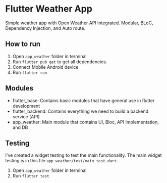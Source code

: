 # Flutter Weather App

Simple weather app with Open Weather API integrated. Modular, BLoC, Dependency Injection, and Auto route.

## How to run

1. Open `app_weather` folder in terminal
2. Run `flutter pub get` to get all dependencies.
3. Connect Mobile Android device
4. Run `flutter run`

## Modules

- flutter_base: Contains basic modules that have general use in flutter development
- flutter_backend: Contains everything we need to build a backend service (API)
- app_weather: Main module that contains UI, Bloc, API Implementation, and DB

## Testing

I've created a widget testing to test the main functionality. 
The main widget testing is in this file `app_weather/test/main_test.dart`.
1. Open `app_weather` folder in terminal
2. Run `flutter test`
